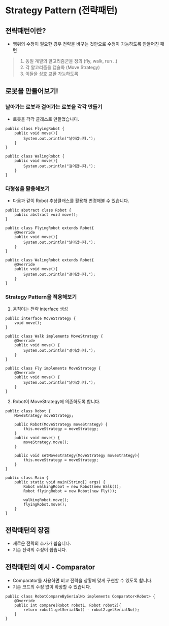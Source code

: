 # Strategy Pattern (전략패턴)

## 전략패턴이란?

* 행위의 수정이 필요한 경우 전략을 바꾸는 것만으로 수정이 가능하도록 만들어진 패턴

> 1. 동일 계열의 알고리즘군을 정의 (fly, walk, run ..) <br>
> 2. 각 알고리즘을 캡슐화 (Move Strategy) <br>
> 3. 이들을 상호 교환 가능하도록

## 로봇을 만들어보기!

### 날아가는 로봇과 걸어가는 로봇을 각각 만들기

* 로봇을 각각 클래스로 만들었습니다.

```
public class FlyingRobot {
    public void move(){
        System.out.println("날아갑니다.");
    }
}

public class WalingRobot {
    public void move(){
        System.out.println("걸어갑니다.");
    }
}
```

### 다형성을 활용해보기

* 다음과 같이 Robot 추상클래스를 활용해 변경해볼 수 있습니다.

```
public abstract class Robot {
    public abstract void move();
}

public class FlyingRobot extends Robot{
    @Override
    public void move(){
        System.out.println("날아갑니다.");
    }
}

public class WalingRobot extends Robot{
    @Override
    public void move(){
        System.out.println("걸어갑니다.");
    }
}

```

### Strategy Pattern을 적용해보기

1. 움직이는 전략 interface 생성

```
public interface MoveStrategy {
    void move();
}

public class Walk implements MoveStrategy {
    @Override
    public void move() {
        System.out.println("걸어갑니다.");
    }
}

public class Fly implements MoveStrategy {
    @Override
    public void move() {
        System.out.println("날아갑니다.");
    }
}
```

2. Robot이 MoveStrategy에 의존하도록 합니다.

```
public class Robot {
    MoveStrategy moveStrategy;

    public Robot(MoveStrategy moveStrategy) {
        this.moveStrategy = moveStrategy;
    }
    public void move() {
        moveStrategy.move();
    }

    public void setMoveStrategy(MoveStrategy moveStrategy){
        this.moveStrategy = moveStrategy;
    }
}

public class Main {
    public static void main(String[] args) {
        Robot walkingRobot = new Robot(new Walk());
        Robot flyingRobot = new Robot(new Fly());

        walkingRobot.move();
        flyingRobot.move();
    }
}
```

## 전략패턴의 장점

* 새로운 전략의 추가가 쉽습니다.
* 기존 전략의 수정이 쉽습니다.

## 전략패턴의 예시 - Comparator

* Comparator를 사용하면 비교 전략을 상황에 맞게 구현할 수 있도록 합니다.
* 기존 코드의 수정 없이 확장할 수 있습니다.

```
public class RobotCompareBySerialNo implements Comparator<Robot> {
    @Override
    public int compare(Robot robot1, Robot robot2){
        return robot1.getSerialNo() - robot2.getSerialNo();
    }
}
```